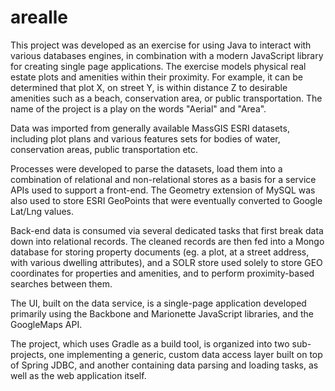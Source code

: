 # arealle
This project was developed as an exercise for using Java to interact with various databases engines, in combination with a modern JavaScript library for creating single page applications.  The exercise models physical real estate plots and amenities within their proximity. For example, it can be determined that plot X, on street Y, is within distance Z to desirable amenities such as a beach, conservation area, or public transportation. The name of the project is a play on the words "Aerial" and "Area".

Data was imported from generally available MassGIS ESRI datasets, including plot plans and various features sets for bodies of water, conservation areas, public transportation etc.

Processes were developed to parse the datasets, load them into a combination of relational and non-relational stores as a basis for a service APIs used to support a front-end.  The Geometry extension of MySQL was also used to store ESRI GeoPoints that were eventually converted to Google Lat/Lng values.

Back-end data is consumed via several dedicated tasks that first break data down into relational records. The cleaned records are then fed into a Mongo database for storing property documents (eg. a plot, at a street address, with various dwelling attributes), and a SOLR store used solely to store GEO coordinates for properties and amenities, and to perform proximity-based searches between them.

The UI, built on the data service, is a single-page application developed primarily using the Backbone and Marionette JavaScript libraries, and the GoogleMaps API. 

The project, which uses Gradle as a build tool, is organized into two sub-projects, one implementing a generic, custom data access layer built on top of Spring JDBC, and another containing data parsing and loading tasks, as well as the web application itself.
